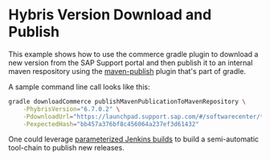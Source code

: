 # Hybris Version Download and Publish

This example shows how to use the commerce gradle plugin to download a new version
from the SAP Support portal and then publish it to an internal maven respository
using the [maven-publish][publish] plugin that's part of gradle.

A sample command line call looks like this:

```bash
gradle downloadCommerce publishMavenPublicationToMavenRepository \
    -PhybrisVersion="6.7.0.2" \
    -PdownloadUrl="https://launchpad.support.sap.com/#/softwarecenter/template/products/_APP=00200682500000001943..." \
    -PexpectedHash="bb457a376bf8c456064a237ef3d61432"
```

One could leverage [parameterized Jenkins builds][jenkinsfile-param] to build a semi-automatic tool-chain
to publish new releases.

[publish]: https://docs.gradle.org/current/userguide/publishing_maven.html
[jenkinsfile-param]: https://jenkins.io/doc/book/pipeline/jenkinsfile/#handling-parameters